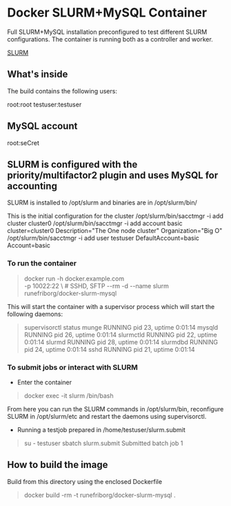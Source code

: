 # Docker SLURM+MySQL Container

Full SLURM+MySQL installation preconfigured to test different SLURM configurations. The container is running both as a controller and worker.

[SLURM](http://slurm.schedmd.com/)

## What's inside

The build contains the following users:

  root:root
  testuser:testuser

## MySQL account

  root:seCret

## SLURM is configured with the priority/multifactor2 plugin and uses MySQL for accounting

  SLURM is installed to /opt/slurm and binaries are in /opt/slurm/bin/

  This is the initial configuration for the cluster
  /opt/slurm/bin/sacctmgr -i add cluster cluster0
  /opt/slurm/bin/sacctmgr -i add account basic cluster=cluster0 Description="The One node cluster" Organization="Big O"
  /opt/slurm/bin/sacctmgr -i add user testuser DefaultAccount=basic Account=basic 

### To run the container

  > docker run -h docker.example.com \
    -p 10022:22     \ # SSHD, SFTP
    --rm -d --name slurm \
    runefriborg/docker-slurm-mysql

This will start the container with a supervisor process which will start the following daemons:

  > supervisorctl status
  munge                            RUNNING   pid 23, uptime 0:01:14
  mysqld                           RUNNING   pid 26, uptime 0:01:14
  slurmctld                        RUNNING   pid 22, uptime 0:01:14
  slurmd                           RUNNING   pid 28, uptime 0:01:14
  slurmdbd                         RUNNING   pid 24, uptime 0:01:14
  sshd                             RUNNING   pid 21, uptime 0:01:14

### To submit jobs or interact with SLURM

  * Enter the container
  
  > docker exec -it slurm /bin/bash

  From here you can run the SLURM commands in /opt/slurm/bin, reconfigure SLURM in /opt/slurm/etc and restart the daemons using supervisorctl.
  
  * Running a testjob prepared in /home/testuser/slurm.submit
  
  > su - testuser
  > sbatch slurm.submit
  Submitted batch job 1


## How to build the image

Build from this directory using the enclosed Dockerfile

  > docker build -rm -t runefriborg/docker-slurm-mysql .
